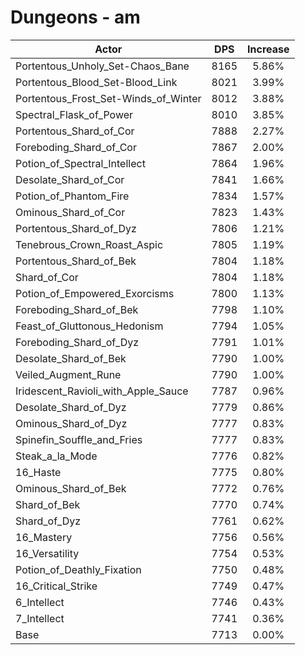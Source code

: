 # Dungeons - am
| Actor | DPS | Increase |
|---|:---:|:---:|
|Portentous_Unholy_Set-Chaos_Bane|8165|5.86%|
|Portentous_Blood_Set-Blood_Link|8021|3.99%|
|Portentous_Frost_Set-Winds_of_Winter|8012|3.88%|
|Spectral_Flask_of_Power|8010|3.85%|
|Portentous_Shard_of_Cor|7888|2.27%|
|Foreboding_Shard_of_Cor|7867|2.00%|
|Potion_of_Spectral_Intellect|7864|1.96%|
|Desolate_Shard_of_Cor|7841|1.66%|
|Potion_of_Phantom_Fire|7834|1.57%|
|Ominous_Shard_of_Cor|7823|1.43%|
|Portentous_Shard_of_Dyz|7806|1.21%|
|Tenebrous_Crown_Roast_Aspic|7805|1.19%|
|Portentous_Shard_of_Bek|7804|1.18%|
|Shard_of_Cor|7804|1.18%|
|Potion_of_Empowered_Exorcisms|7800|1.13%|
|Foreboding_Shard_of_Bek|7798|1.10%|
|Feast_of_Gluttonous_Hedonism|7794|1.05%|
|Foreboding_Shard_of_Dyz|7791|1.01%|
|Desolate_Shard_of_Bek|7790|1.00%|
|Veiled_Augment_Rune|7790|1.00%|
|Iridescent_Ravioli_with_Apple_Sauce|7787|0.96%|
|Desolate_Shard_of_Dyz|7779|0.86%|
|Ominous_Shard_of_Dyz|7777|0.83%|
|Spinefin_Souffle_and_Fries|7777|0.83%|
|Steak_a_la_Mode|7776|0.82%|
|16_Haste|7775|0.80%|
|Ominous_Shard_of_Bek|7772|0.76%|
|Shard_of_Bek|7770|0.74%|
|Shard_of_Dyz|7761|0.62%|
|16_Mastery|7756|0.56%|
|16_Versatility|7754|0.53%|
|Potion_of_Deathly_Fixation|7750|0.48%|
|16_Critical_Strike|7749|0.47%|
|6_Intellect|7746|0.43%|
|7_Intellect|7741|0.36%|
|Base|7713|0.00%|
